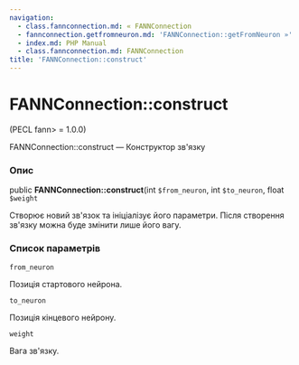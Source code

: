 ```yaml
---
navigation:
  - class.fannconnection.md: « FANNConnection
  - fannconnection.getfromneuron.md: 'FANNConnection::getFromNeuron »'
  - index.md: PHP Manual
  - class.fannconnection.md: FANNConnection
title: 'FANNConnection::construct'
---
```

# FANNConnection::construct

(PECL fann> = 1.0.0)

FANNConnection::construct — Конструктор зв'язку

### Опис

public **FANNConnection::construct**(int `$from_neuron`, int `$to_neuron`, float `$weight`

Створює новий зв'язок та ініціалізує його параметри. Після створення зв'язку можна буде змінити лише його вагу.

### Список параметрів

`from_neuron`

Позиція стартового нейрона.

`to_neuron`

Позиція кінцевого нейрону.

`weight`

Вага зв'язку.
